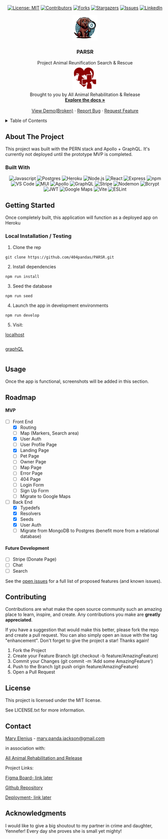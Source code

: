 <div align="center">

  <!-- Add badges using the following format: -->
  <!-- ![Name](urlToShieldHere)(urlToGithubHere) -->

[![License: MIT](https://img.shields.io/badge/License-MIT-yellow.svg)](https://opensource.org/licenses/MIT)
[![Contributors](https://img.shields.io/github/contributors/404pandas/PARSR.svg?style=plastic&logo=appveyor)](https://github.com/404pandas/PARSR/graphs/contributors)
[![Forks](https://img.shields.io/github/forks/404pandas/PARSR.svg?style=plastic&logo=appveyor)](https://github.com/404pandas/PARSR/network/members)
[![Stargazers](https://img.shields.io/github/stars/404pandas/PARSR.svg?style=plastic&logo=appveyor)](https://github.com/404pandas/PARSR/stargazers)
[![Issues](https://img.shields.io/github/issues/404pandas/PARSR.svg?style=plastic&logo=appveyor)](https://github.com/404pandas/PARSR/issues)
[![LinkedIn](https://img.shields.io/badge/-LinkedIn-black.svg?style=plastic&logo=appveyor&logo=linkedin&colorB=555)](https://linkedin.com/in/404pandas)

</div>

<!-- PROJECT LOGO -->

<div align="center">
  <a href="https://github.com/404pandas/PARSR">
    <img src="./client/src/assets/images/parsr-logo.png" alt="Logo" width="80" height="80">
  </a>

  <h3 align="center">PARSR</h3>

  <p align="center">
    Project Animal Reunification Search & Rescue    <br />
    <a href="https://www.allanimalrr.org/">
      <img src="./client/src/assets/images/aarr.png" alt="Logo" width="80" height="80">
    </a><br />
    Brought to you by All Animal Rehabilitation & Release<br />
    <a href="https://github.com/404pandas/PARSR"><strong>Explore the docs »</strong></a>
    <br />
    <br />
    <a href="https://github.com/404pandas/PARSR">View Demo(Broken)</a>
    ·
    <a href="https://github.com/404pandas/PARSR/issues">Report Bug</a>
    ·
    <a href="https://github.com/404pandas/PARSR/issues">Request Feature</a>

  </p>
</div>

<!-- TABLE OF CONTENTS -->
<details>
  <summary>Table of Contents</summary>
  <ol>
    <li>
      <a href="#about-the-project">About The Project</a>
      <ul>
        <li><a href="#built-with">Built With</a></li>
      </ul>
    </li>
    <li>
      <a href="#getting-started">Getting Started</a>
      <ul>
        <li><a href="#installation">Installation</a></li>
      </ul>
    </li>
    <li><a href="#usage">Usage</a></li>
    <li><a href="#roadmap">Roadmap</a></li>
    <li><a href="#contributing">Contributing</a></li>
    <li><a href="#license">License</a></li>
    <li><a href="#contact">Contact</a></li>
    <li><a href="#acknowledgments">Acknowledgments</a></li>
  </ol>
</details>

<!-- ABOUT THE PROJECT -->

## About The Project

<!-- Add screenshots using the following format: -->
<!-- ![Screenshot alt description](directPathOfScreenshots) -->

This project was built with the PERN stack and Apollo + GraphQL.
It's currently not deployed until the prototype MVP is completed.

### Built With

<div align="center">

![Javascript](https://img.shields.io/badge/Language-JavaScript-ff0000?style=plastic&logo=JavaScript&logoWidth=10) ![Postgres](https://img.shields.io/badge/Database-Postgres-80ff00?style=plastic&logo=PostgreSQL&logoWidth=10) ![Heroku](https://img.shields.io/badge/Cloud-Heroku-00ff00?style=plastic&logo=Heroku&logoWidth=10) ![Node.js](https://img.shields.io/badge/Framework-Node.js-ff0000?style=plastic&logo=Node.js&logoWidth=10) ![React](https://img.shields.io/badge/Framework-React.js-ff8000?style=plastic&logo=React&logoWidth=10) ![Express](https://img.shields.io/badge/Framework-Express-80ff00?style=plastic&logo=Express&logoWidth=10) ![npm](https://img.shields.io/badge/Tools-npm-ff0000?style=plastic&logo=npm&logoWidth=10) ![VS Code](https://img.shields.io/badge/IDE-VSCode-ff0000?style=plastic&logo=VisualStudioCode&logoWidth=10) ![MUI](https://img.shields.io/badge/Package-MUI-ff0000?style=plastic&logo=MUI&logoWidth=10) ![Apollo](https://img.shields.io/badge/GraphQL-ApolloServer-00f?style=plastic&logo=apollo-graphql&logoWidth=10) ![GraphQL](https://img.shields.io/badge/Query-GraphQL-ff1493?style=plastic&logo=GraphQL&logoWidth=10) ![Stripe](https://img.shields.io/badge/API-Stripe-00c5ff?style=plastic&logo=Stripe&logoWidth=10) ![Nodemon](https://img.shields.io/badge/Dev%20Tool-Nodemon-76d04b?style=plastic&logo=nodemon&logoWidth=10) ![Bcrypt](https://img.shields.io/badge/Password%20Hashing-Bcrypt-blue?style=plastic&logo=Bcrypt&logoWidth=10) ![JWT](https://img.shields.io/badge/Auth-JWT-black?style=plastic&logo=JSON-web-tokens&logoWidth=10) ![Google Maps](https://img.shields.io/badge/Maps-Google%20Maps-4285F4?style=plastic&logo=google-maps&logoWidth=10) ![Vite](https://img.shields.io/badge/Dev%20Tool-Vite-yellow?style=plastic&logo=vite&logoWidth=10) ![ESLint](https://img.shields.io/badge/Linter-ESLint-purple?style=plastic&logo=ESLint&logoWidth=10)

</div>

<!-- GETTING STARTED -->

## Getting Started

Once completely built, this application will function as a deployed app on Heroku

### Local Installation / Testing

1. Clone the rep

```
git clone https://github.com/404pandas/PARSR.git
```

2. Install dependencies

```
npm run install
```

3. Seed the database

```
npm run seed
```

4. Launch the app in development environments

```
npm run develop
```

5. Visit:

[localhost]()

```

```

[graphQL]()

```

```

<!-- USAGE EXAMPLES -->

## Usage

Once the app is functional, screenshots will be added in this section.

<!-- ROADMAP -->

## Roadmap

#### MVP

- [ ] Front End
  - [x] Routing
  - [ ] Map (Markers, Search area)
  - [x] User Auth
  - [ ] User Profile Page
  - [x] Landing Page
  - [ ] Pet Page
  - [ ] Owner Page
  - [ ] Map Page
  - [ ] Error Page
  - [ ] 404 Page
  - [ ] Login Form
  - [ ] Sign Up Form
  - [ ] Migrate to Google Maps

- [ ] Back End
  - [x] Typedefs
  - [x] Resolvers
  - [x] Seeds
  - [x] User Auth
  - [ ] Migrate from MongoDB to Postgres (benefit more from a relational database)

#### Future Development

- [ ] Stripe (Donate Page)
- [ ] Chat
- [ ] Search

See the [open issues](https://github.com/404pandas/PARSR/issues) for a full list of proposed features (and known issues).

<!-- CONTRIBUTING -->

## Contributing

Contributions are what make the open source community such an amazing place to learn, inspire, and create. Any contributions you make are **greatly appreciated**.

If you have a suggestion that would make this better, please fork the repo and create a pull request. You can also simply open an issue with the tag "enhancement".
Don't forget to give the project a star! Thanks again!

1. Fork the Project
2. Create your Feature Branch (git checkout -b feature/AmazingFeature)
3. Commit your Changes (git commit -m 'Add some AmazingFeature')
4. Push to the Branch (git push origin feature/AmazingFeature)
5. Open a Pull Request

<!-- LICENSE -->

## License

This project is licensed under the MIT license.

See LICENSE.txt for more information.

<!-- CONTACT -->

## Contact

[Mary Elenius](https://maryelenius.com/) - mary.panda.jackson@gmail.com

in association with:

[All Animal Rehabilitation and Release](https://www.allanimalrr.org)

Project Links:

[Figma Board- link later]()

[Github Repository](https://github.com/404pandas/PARSR)

[Deployment- link later]()

<!-- ACKNOWLEDGMENTS -->

## Acknowledgments

I would like to give a big shoutout to my partner in crime and daughter, Yennefer! Every day she proves she is small yet mighty!
